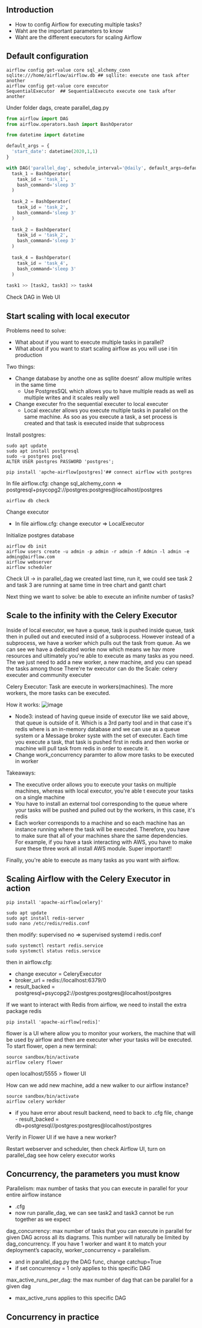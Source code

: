 ## Introduction
- How to config Airflow for executing multiple tasks?
- Waht are the important parameters to know
- Waht are the different executors for scaling Airflow

## Default configuration
```console
airflow config get-value core sql_alchemy_conn  
sqlite:///home/airflow/airflow.db ## sqllite: execute one task after another 
airflow config get-value core executor
SequentialExecutor  ## SequentialExecuto execute one task after another 
```

Under folder dags, create parallel_dag.py
```python
from airflow import DAG
from airflow.operators.bash import BashOperator

from datetime import datetime

default_args = {
  'start_date': datetime(2020,1,1)
}

with DAG('parallel_dag', schedule_interval='@daily', default_args=default_args):
  task_1 = BashOperator(
    task_id = 'task_1',
    bash_command='sleep 3'
  )
  
  task_2 = BashOperator(
    task_id = 'task_2',
    bash_command='sleep 3'
  )
  
  task_2 = BashOperator(
    task_id = 'task_2',
    bash_command='sleep 3'
  )
  
  task_4 = BashOperator(
    task_id = 'task_4',
    bash_command='sleep 3'
  )
  
task1 >> [task2, task3] >> task4
```

Check DAG in Web UI

## Start scaling with local executor
Problems need to solve:
- What about if you want to execute multiple tasks in parallel?
- What about if you want to start scaling airflow as you will use i tin production

Two things:
- Change database by anothe one as sqllite doesnt' allow multiple writes in the same time
  - Use PostgresSQL which allows you to have multiple reads as well as multiple writes and it scales really well
- Change executer fro the sequential executer to local executer
  - Local executer allows you execute multiple tasks in parallel on the same machine. As soo as you execute a task, a set process is created and that task is executed inside that subprocess

Install postgres:
```console
sudo apt update
sudo apt install postgresql
sudo -u postgres psql
ALTER USER postgres PASSWORD 'postgres';

pip install 'apche-airflow[postgres]'## connect airflow with postgres
```
In file airflow.cfg: change sql_alchemy_conn => postgresql+psycopg2://postgres:postgres@localhost/postgres

``` console
airflow db check
```

Change executor
- In file airflow.cfg: change executor => LocalExecutor

Initialize postgres database

``` console
airflow db init
airflow users create -u admin -p admin -r admin -f Admin -l admin -e adming@airflow.com
airflow webserver
airflow scheduler
```

Check UI -> in parallel_dag we created last time, run it, we could see task 2 and task 3 are running at same time in tree chart and gantt chart

Next thing we want to solve: be able to execute an infinite number of tasks?

## Scale to the infinity with the Celery Executor
Inside of local executor, we have a queue, task is pushed inside queue, task then in pulled out and executed insid of a subprocess. However instead of a subprocess, we have a worker which pulls out the task from queue. As we can see we have a dedicated worke now which means we hav more resources and ultimately you're able to execute as many tasks as you need. The we just need to add a new worker, a new machine, and you can spead the tasks among those
There're tw executor can do the Scale: celery executer and community executer

Celery Executor:
Task are execute in workers(machines). The more workers, the more tasks can be executed.

How it works:
![image](pics/celery_work.png)

- Node3: instead of having queue inside of executor like we said above, that queue is outside of it. Which is a 3rd party tool and in that case it's redis where is an in-memory database and we can use as a queue system or a Message broker syste with the set of executer. Each time you execute a task, that task is pushed first in redis and then worke or machine will pull task from redis in order to execute it. 
- Change work_concurrency paramter to allow more tasks to be executed in worker

Takeaways:
- The executive order allows you to execute your tasks on multiple machines, whereas with local executor, you're able t execute your tasks on a single machine
- You have to install an external tool corresponding to the queue where your tasks will be pushed and pulled out by the workers, in this case, it's redis
- Each worker corresponds to a machine and so each machine has an instance running where the task will be executed. Therefore, you have to make sure that all of your machines share the same dependencies. For example, if you have a task interacting with AWS, you have to make sure these three work all install AWS module. Super important!!

Finally, you're able to execute as many tasks as you want with airflow.

## Scaling Airflow with the Celery Executor in action
```console
pip install 'apache-airflow[celery]'

sudo apt update
sudo apt install redis-server
sudo nano /etc/redis/redis.conf
```
then modify: supervised no => supervised systemd i redis.conf

```console
sudo systemctl restart redis.service
sudo systemctl status redis.service
```

then in airflow.cfg:
- change executor = CeleryExecutor
- broker_url = redis://localhost:6379/0
- result_backed = postgresql+psycopg2://postgres:postgres@localhost/postgres

If we want to interact with Redis from airflow, we need to install the extra package redis
```console
pip install 'apache-airflow[redis]'
```

flower is a UI where allow you to monitor your workers, the machine that will be used by airflow and then are executer wher your tasks will be executed. To start flower, open a new terminal:
```console
source sandbox/bin/activate
airflow celery flower
```
open localhost/5555 > flower UI

How can we add new machine, add a new walker to our airflow instance?
```console
source sandbox/bin/activate
airflow celery workder
```
- if you have error about result backend, need to back to .cfg file, change - result_backed = db+postgresql//postgres:postgres@localhost/postgres

Verify in Flower UI if we have a new worker?

Restart webserver and scheduler, then check Airflow UI, turn on parallel_dag see how celery executor works

## Concurrency, the parameters you must know
Parallelism: max number of tasks that you can execute in parallel for your entire airflow instance
- .cfg
- now run paralle_dag, we can see task2 and task3 cannot be run together as we expect

dag_concurrency: max number of tasks that you can execute in parallel for given DAG across all its diagrams. This number will naturally be limited by dag_concurrency. If you have 1 worker and want it to match your deployment’s capacity, worker_concurrency = parallelism.
- and in parallel_dag.py the DAG func, change catchup=True
- if set concurrency = 1 only applies to this specific DAG

max_active_runs_per_dag: the max number of dag that can be parallel for a given dag
- max_active_runs applies to this specific DAG
## Concurrency in practice


